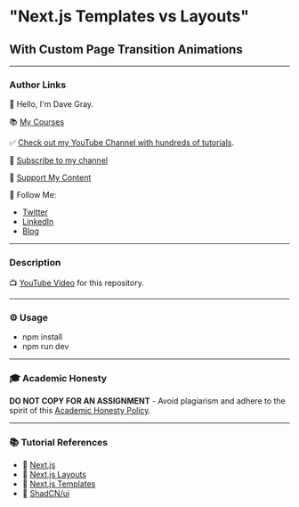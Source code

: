 # "Next.js Templates vs Layouts"
## With Custom Page Transition Animations
---

### Author Links

👋 Hello, I'm Dave Gray.

📚 [My Courses](https://courses.davegray.codes/)

✅ [Check out my YouTube Channel with hundreds of tutorials](https://www.youtube.com/DaveGrayTeachesCode).

🚩 [Subscribe to my channel](https://bit.ly/3nGHmNn)

💖 [Support My Content](https://patreon.com/davegray)

🚀 Follow Me:

- [Twitter](https://twitter.com/yesdavidgray)
- [LinkedIn](https://www.linkedin.com/in/davidagray/)
- [Blog](https://davegray.codes)

---

### Description

📺 [YouTube Video]() for this repository.

---

### ⚙ Usage

- npm install
- npm run dev

---

### 🎓 Academic Honesty

**DO NOT COPY FOR AN ASSIGNMENT** - Avoid plagiarism and adhere to the spirit of this [Academic Honesty Policy](https://www.freecodecamp.org/news/academic-honesty-policy/).

---

### 📚 Tutorial References

- 🔗 [Next.js](https://nextjs.org/)
- 🔗 [Next.js Layouts](https://nextjs.org/docs/app/api-reference/file-conventions/layout)
- 🔗 [Next.js Templates](https://nextjs.org/docs/app/api-reference/file-conventions/template)
- 🔗 [ShadCN/ui](https://ui.shadcn.com/)

